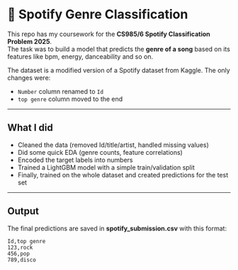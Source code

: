 # 🎵 Spotify Genre Classification

This repo has my coursework for the **CS985/6 Spotify Classification Problem 2025**.  
The task was to build a model that predicts the **genre of a song** based on its features like bpm, energy, danceability and so on.  

The dataset is a modified version of a Spotify dataset from Kaggle. The only changes were:  
- `Number` column renamed to `Id`  
- `top genre` column moved to the end  

---

## What I did
- Cleaned the data (removed Id/title/artist, handled missing values)  
- Did some quick EDA (genre counts, feature correlations)  
- Encoded the target labels into numbers  
- Trained a LightGBM model with a simple train/validation split  
- Finally, trained on the whole dataset and created predictions for the test set  

---

## Output
The final predictions are saved in **spotify_submission.csv** with this format:

```csv
Id,top genre
123,rock
456,pop
789,disco
